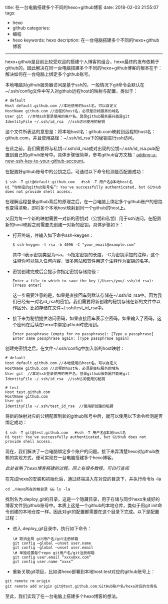 title: 在一台电脑搭建多个不同的hexo+github博客
date: 2018-02-03 21:55:07
tags: 
- hexo
- github
categories: 
- 编程
- hexo
keywords: hexo
decription: 在一台电脑搭建多个不同的hexo+github博客

---

hexo+github是目前比较受欢迎的搭建个人博客的组合，hexo最终的发布依赖于github的。因此解决在同一台电脑搭建多个不同的hexo+github博客的根本在于：解决如何在一台电脑上绑定多个github账号。

<!-- more -->

本地电脑对github服务器访问是基于ssh的，一般情况下git命令会默认在~/.ssh/config文件中写入对github远程host的映射与配置，类似于：

```shell
# default
Host default.github.com //本地使用的host名，可以自定义
HostName github.com //远程的host名，必须是目标服务的域名
User git  //本地ssh登录使用的用户名，登录github服务器只能是git
IdentityFile ~/.ssh/id_rsa  //ssh访问使用的秘钥
```

这个文件所表达的意思是：将本地host名：github.com映射到远程的host名：github.com，并且使用路径：~/.ssh/id_rsa下的秘钥进行ssh访问。

在此之前，我们需要将与私钥~/.ssh/id\_rsa成对出现的公钥~/.ssh/id\_rsa.pub配置到自己的github账号中。具体步骤很简单，参考github官方文档：[adding-a-new-ssh-key-to-your-github-account](https://help.github.com/articles/adding-a-new-ssh-key-to-your-github-account/)。

在配置好github账号中的公钥之后，可通过以下命令检测是否配置成功：

```shell
$ ssh -T git@default.github.com   #ssh -T 用户名@本地host名
Hi “你绑定的github账号名”! You've successfully authenticated, but GitHub does not provide shell access.
```

在理解远程登录github背后的原理之后，在一台电脑上绑定多个github账户的思路也变得清晰，即将多个本地host映射到同一个github的host上。

又因为每一个新的映射需要一对新的密钥对（公钥和私钥）用于ssh访问，在配置新的host映射之前需要先创建一对新的密钥。具体步骤如下：

- 打开终端，并输入如下命令ssh-keygen：

	```shell
	$ ssh-keygen -t rsa -b 4096 -C "your_email@example.com"
	```
	其中-t表示密钥类型为rsa，-b指定密钥的长度，-C为密钥添加的注释，这个注释你可以输入任何内容，很多网站和软件用这个注释作为密钥的名字。

- 密钥创建完成后会提示你指定密钥存储路径：

	```shell
	Enter a file in which to save the key (/Users/you/.ssh/id_rsa): [Press enter]
	```
	这一步需要注意的是，如果是直接回车则默认存储在~/.ssh/id\_rsa中。因为我们已经有一对名id\_rsa的密钥。我们需要将新创建的秘钥存储在新的文件中以作区分。比如存储在文件~/.ssh/test\_id\_rsa中。

- 接下来为秘钥提供访问密码，如果直接回车表示空密码。如果输入了密码，这个密码在后续在hexo中绑定github时使用到。

	```ssh
	Enter passphrase (empty for no passphrase): [Type a passphrase]
	Enter same passphrase again: [Type passphrase again]
	```

创建完密钥之后，在文件~/.ssh/config中加入新的host映射：

```shell
# default
Host default.github.com //本地使用的host名，可以自定义
HostName github.com //远程的host名，必须是目标服务的域名
User git  //本地ssh登录使用的用户名，登录github服务器只能是git
IdentityFile ~/.ssh/id_rsa  //ssh访问使用的秘钥

# test
Host test.github.com 
HostName github.com 
User git  
IdentityFile ~/.ssh/test_id_rsa  //使用新创建的私钥
```

将新的映射对应的公钥配置到新的github账号中后，就可以使用以下命令检测是否绑定成功：

```shell
$ ssh -T git@test.github.com   #ssh -T 用户名@本地host名
Hi test! You've successfully authenticated, but GitHub does not provide shell access.
```

现在，我们解决了一台电脑绑定多个账户的问题。接下来弄清楚hexo对github依赖的实现方式，便可实现在一台电脑搭建多个hexo博客。

*此处省略了hexo博客搭建的过程，网上有很多教程，可自行查阅*

在完成hexo的安装和初始化后，通过终端进入在对应的目录下，并执行命令ls -la

```shell
cd ./Hexo所在的根目录 && ls -la
```
找到名为.deploy\_git的目录，这是一个隐藏目录，用于存储与同步hexo生成好的博客文件到github账号中。本质上这是一个github的本地仓库，类似于用git init命令创建的本地仓库一样。因此对git的配置都需要在这个目录下完成。以下是配置过程：

- 进入.deploy\_git目录中，执行如下命令：

	```shell
	\# 取消全局 git用户名/git注册邮箱
	git config –global –unset user.name
	git config –global –unset user.email
	\# 单独设置每个repo git用户名/git注册邮箱
	git config user.email “xxxx@xx.com”
	git config user.name “xxxx”
	```
- 重新关联git项目，比如讲hexo部署到本地host:test对应的github账号上：

```shell
git remote rm origin
git remote add origin git@test.github.com:GitHub账户名/hexo对应的仓库名
```
至此，我们实现了在一台电脑上搭建多个hexo博客的想法。








